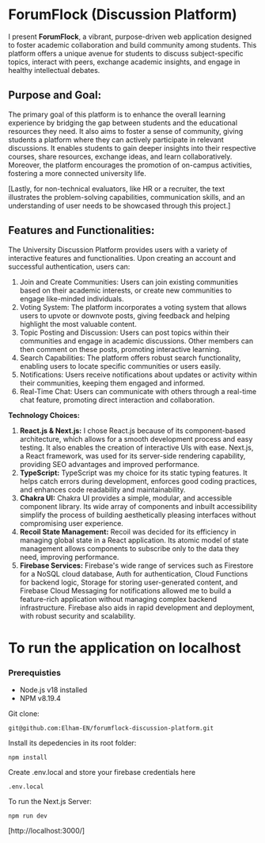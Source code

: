 # ForumFlock (Discussion Platform)

I present **ForumFlock**, a vibrant, purpose-driven web application designed to foster academic collaboration and build community among students. This platform offers a unique avenue for students to discuss subject-specific topics, interact with peers, exchange academic insights, and engage in healthy intellectual debates.

## Purpose and Goal:

The primary goal of this platform is to enhance the overall learning experience by bridging the gap between students and the educational resources they need. It also aims to foster a sense of community, giving students a platform where they can actively participate in relevant discussions. It enables students to gain deeper insights into their respective courses, share resources, exchange ideas, and learn collaboratively. Moreover, the platform encourages the promotion of on-campus activities, fostering a more connected university life.

[Lastly, for non-technical evaluators, like HR or a recruiter, the text illustrates the problem-solving capabilities, communication skills, and an understanding of user needs to be showcased through this project.]

## Features and Functionalities:

The University Discussion Platform provides users with a variety of interactive features and functionalities. Upon creating an account and successful authentication, users can:

1. Join and Create Communities: Users can join existing communities based on their academic interests, or create new communities to engage like-minded individuals.
2. Voting System: The platform incorporates a voting system that allows users to upvote or downvote posts, giving feedback and helping highlight the most valuable content.
3. Topic Posting and Discussion: Users can post topics within their communities and engage in academic discussions. Other members can then comment on these posts, promoting interactive learning.
4. Search Capabilities: The platform offers robust search functionality, enabling users to locate specific communities or users easily.
5. Notifications: Users receive notifications about updates or activity within their communities, keeping them engaged and informed.
6. Real-Time Chat: Users can communicate with others through a real-time chat feature, promoting direct interaction and collaboration.

**Technology Choices:**

1. **React.js & Next.js:** I chose React.js because of its component-based architecture, which allows for a smooth development process and easy testing. It also enables the creation of interactive UIs with ease. Next.js, a React framework, was used for its server-side rendering capability, providing SEO advantages and improved performance.
2. **TypeScript:** TypeScript was my choice for its static typing features. It helps catch errors during development, enforces good coding practices, and enhances code readability and maintainability.
3. **Chakra UI:** Chakra UI provides a simple, modular, and accessible component library. Its wide array of components and inbuilt accessibility simplify the process of building aesthetically pleasing interfaces without compromising user experience.
4. **Recoil State Management:** Recoil was decided for its efficiency in managing global state in a React application. Its atomic model of state management allows components to subscribe only to the data they need, improving performance.
5. **Firebase Services:** Firebase's wide range of services such as Firestore for a NoSQL cloud database, Auth for authentication, Cloud Functions for backend logic, Storage for storing user-generated content, and Firebase Cloud Messaging for notifications allowed me to build a feature-rich application without managing complex backend infrastructure. Firebase also aids in rapid development and deployment, with robust security and scalability.

# To run the application on localhost

### Prerequisties

- Node.js v18 installed
- NPM v8.19.4

Git clone:

```
git@github.com:Elham-EN/forumflock-discussion-platform.git
```

Install its depedencies in its root folder:

```
npm install
```

Create .env.local and store your firebase credentials here

```
.env.local
```

To run the Next.js Server:

```
npm run dev
```

[http://localhost:3000/]
